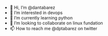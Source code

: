 - 👋 Hi, I’m @dantabarez
- 👀 I’m interested in devops
- 🌱 I’m currently learning python
- 💞️ I’m looking to collaborate on linux fundation
- 📫 How to reach me @dptabarez on twitter

<!---
dantabarez/dantabarez is a ✨ special ✨ repository because its `README.md` (this file) appears on your GitHub profile.
You can click the Preview link to take a look at your changes.
--->
